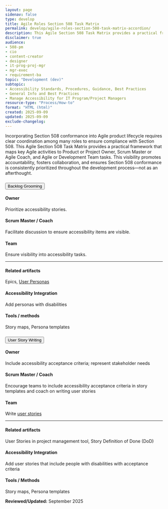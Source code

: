 ```yaml
---
layout: page
sidenav: false
type: develop
title: Agile Roles Section 508 Task Matrix
permalink: develop/agile-roles-section-508-task-matrix-accordion/
description: This Agile Section 508 Task Matrix provides a practical framework that maps key Agile activities to Product or Project Owner, Scrum Master or Agile Coach, and Agile or Development Team tasks.
disclaimer: true
audience: 
- 508-pm
- cio
- content-creator
- designer
- it-prog-proj-mgr
- mgr-exec
- requirement-ba
topic: "Development (dev)"
subtopic: 
- Accessibility Standards, Procedures, Guidance, Best Practices
- General Info and Best Practices
- Manage Accessibility for IT Program/Project Managers
resource-type: "Process/How-to"
format: "HTML (html)"
created: 2025-09-09
updated: 2025-09-09
exclude-changelog: 
---
```

Incorporating Section 508 conformance into Agile product lifecycle requires clear coordination among many roles to ensure compliance with Section 508. This Agile Section 508 Task Matrix provides a practical framework that maps key Agile activities to Product or Project Owner, Scrum Master or Agile Coach, and Agile or Development Team tasks. This visibility promotes accountability, fosters collaboration, and ensures Section 508 conformance is consistently prioritized throughout the development process—not as an afterthought.

<div class="usa-accordion" data-allow-multiple>
  <h3 class="usa-accordion__heading">
    <button class="usa-accordion__button" aria-expanded="false" aria-controls="acc-backlog">
      Backlog Grooming
    </button>
  </h3>
  <div id="acc-backlog" class="usa-accordion__content">
    <div class="grid-row grid-gap">
      <section class="grid-col-12 tablet:grid-col-4">
        <h4 class="font-sans-lg margin-top-0">Owner</h4>
        <p>Prioritize accessibility stories.</p>
      </section>
      <section class="grid-col-12 tablet:grid-col-4">
        <h4 class="font-sans-lg margin-top-0">Scrum Master / Coach</h4>
        <p>Facilitate discussion to ensure accessibility items are visible.</p>
      </section>
      <section class="grid-col-12 tablet:grid-col-4">
        <h4 class="font-sans-lg margin-top-0">Team</h4>
        <p>Ensure visibility into accessibility tasks.</p>
      </section>
    </div>
    <hr class="margin-y-1">
    <div class="grid-row grid-gap">
      <div class="grid-col-12 tablet:grid-col-4">
        <h4 class="text-bold margin-0">Related artifacts</h4>
        <p class="margin-top-05">Epics, <a href="{{site.baseurl}}/develop/sample-personas/">User Personas</a></p>
      </div>
      <div class="grid-col-12 tablet:grid-col-4">
        <h4 class="text-bold margin-0">Accessibility Integration</h4>
        <p class="margin-top-05">Add personas with disabilities</p>
      </div>
      <div class="grid-col-12 tablet:grid-col-4">
        <h4 class="text-bold margin-0">Tools / methods</h4>
        <p class="margin-top-05">Story maps, Persona templates</p>
      </div>
    </div>
  </div>
  <h3 class="usa-accordion__heading">
    <button class="usa-accordion__button" aria-expanded="false" aria-controls="acc-user-story">
      User Story Writing
    </button>
  </h3>
  <div id="acc-user-story" class="usa-accordion__content">
    <div class="grid-row grid-gap">
      <section class="grid-col-12 tablet:grid-col-4">
        <h4 class="font-sans-lg margin-top-0">Owner</h4>
        <p>Include accessibility acceptance criteria; represent stakeholder needs</p>
      </section>
      <section class="grid-col-12 tablet:grid-col-4">
        <h4 class="font-sans-lg margin-top-0">Scrum Master / Coach</h4>
        <p>Encourage teams to include accessibility acceptance criteria in story templates and coach on writing user stories</p>
      </section>
      <section class="grid-col-12 tablet:grid-col-4">
        <h4 class="font-sans-lg margin-top-0">Team</h4>
        <p>Write <a href="{{site.baseurl}}develop/user-stories/">user stories</a></p>
      </section>
    </div>
    <hr class="margin-y-1">
    <div class="grid-row grid-gap">
      <div class="grid-col-12 tablet:grid-col-4">
        <h4 class="text-bold margin-0">Related artifacts</h4>
        <p class="margin-top-05">User Stories in project management tool, Story Definition of Done (DoD)</p>
      </div>
      <div class="grid-col-12 tablet:grid-col-4">
        <h4 class="text-bold margin-0">Accessibility Integration</h4>
        <p class="margin-top-05">Add user stories that include people with disabilities with acceptance criteria</p>
      </div>
      <div class="grid-col-12 tablet:grid-col-4">
        <h4 class="text-bold margin-0">Tools / Methods</h4>
        <p class="margin-top-05">Story maps, Persona templates</p>
      </div>
    </div>
  </div>
  <!-- Repeat for other activities -->
</div>

**Reviewed/Updated:** September 2025